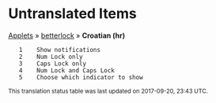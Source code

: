 # Untranslated Items
[Applets](../../../README.md) &#187; [betterlock](../README.md) &#187; **Croatian (hr)**

       1	Show notifications
       2	Num Lock only
       3	Caps Lock only
       4	Num Lock and Caps Lock
       5	Choose which indicator to show

<sup>This translation status table was last updated on 2017-09-20, 23:43 UTC.</sup>
